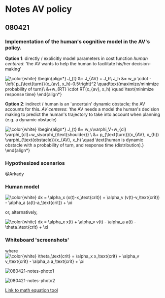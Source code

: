 # Notes AV policy

## 080421

### Implementation of the human's cognitive model in the AV's policy.

**Option 1**: directly / explicitly model parameters in cost function
_human centered_: 'the AV wants to help the human to facilitate his/her decision-making'

![\color{white}
\begin{align*}
J_{t} &= J_{AV} + J_h\\
J_h &= w_p \cdot -\left( p_{\text{turn}}(x_{av}, x_h)-0.5\right)^2 \quad\text{maximize/minimize probability of turn}\\
  &+w_{RT} \cdot RT(x_{av}, x_h) \quad \text{minimize response time}
\end{align*}
](https://render.githubusercontent.com/render/math?math=%5Clarge+%5Cdisplaystyle+%5Ccolor%7Bwhite%7D%0A%5Cbegin%7Balign%2A%7D%0AJ_%7Bt%7D+%26%3D+J_%7BAV%7D+%2B+J_h%5C%5C%0AJ_h+%26%3D+w_p+%5Ccdot+-%5Cleft%28+p_%7B%5Ctext%7Bturn%7D%7D%28x_%7Bav%7D%2C+x_h%29-0.5%5Cright%29%5E2+%5Cquad%5Ctext%7Bmaximize%2Fminimize+probability+of+turn%7D%5C%5C%0A++%26%2Bw_%7BRT%7D+%5Ccdot+RT%28x_%7Bav%7D%2C+x_h%29+%5Cquad+%5Ctext%7Bminimize+response+time%7D%0A%5Cend%7Balign%2A%7D%0A)


**Option 2**: indirect / human is an 'uncertain' dynamic obstacle; the AV accounts for this.
_AV centeres_: 'the AV needs a model the human's decision making to predict the human's trajectory to take into account when planning (e.g. a dynamic obstacle)

![\color{white}
\begin{align*}
J_{t} &= w_v\varphi_V+w_{cl} \varphi_{cl}+w_s\varphi_{\text{shoulder}} \\
&+ p_{\text{turn}}(x_{AV}, x_{h}) \varphi_{\text{obstacle}}(x_{AV}, x_h) \quad \text{human is dynamic obstacle with a probability of turn, and response time (distribution).}
\end{align*}
](https://render.githubusercontent.com/render/math?math=%5Clarge+%5Cdisplaystyle+%5Ccolor%7Bwhite%7D%0A%5Cbegin%7Balign%2A%7D%0AJ_%7Bt%7D+%26%3D+w_v%5Cvarphi_V%2Bw_%7Bcl%7D+%5Cvarphi_%7Bcl%7D%2Bw_s%5Cvarphi_%7B%5Ctext%7Bshoulder%7D%7D+%5C%5C%0A%26%2B+p_%7B%5Ctext%7Bturn%7D%7D%28x_%7BAV%7D%2C+x_%7Bh%7D%29+%5Cvarphi_%7B%5Ctext%7Bobstacle%7D%7D%28x_%7BAV%7D%2C+x_h%29+%5Cquad+%5Ctext%7Bhuman+is+dynamic+obstacle+with+a+probability+of+turn%2C+and+response+time+%28distribution%29.%7D%0A%5Cend%7Balign%2A%7D%0A)

### Hypothesized scenarios
@Arkady

### Human model
![\color{white}
dx = \alpha_x (x(t)-x_\text{crit}) + \alpha_v (v(t)-v_\text{crit}) - \alpha_a (a(t)-a_\text{crit}) + \xi 
](https://render.githubusercontent.com/render/math?math=%5Clarge+%5Cdisplaystyle+%5Ccolor%7Bwhite%7D%0A%5Cbegin%7Balign%2A%7D%0AJ_%7Bt%7D+%26%3D+w_v%5Cvarphi_V%2Bw_%7Bcl%7D+%5Cvarphi_%7Bcl%7D%2Bw_s%5Cvarphi_%7B%5Ctext%7Bshoulder%7D%7D+%5C%5C%0A%26%2B+p_%7B%5Ctext%7Bturn%7D%7D%28x_%7BAV%7D%2C+x_%7Bh%7D%29+%5Cvarphi_%7B%5Ctext%7Bobstacle%7D%7D%28x_%7BAV%7D%2C+x_h%29+%5Cquad+%5Ctext%7Bhuman+is+dynamic+obstacle+with+a+probability+of+turn%2C+and+response+time+%28distribution%29.%7D%0A%5Cend%7Balign%2A%7D%0A)

or, alternatively,

![\color{white}
dx = \alpha_x x(t) + \alpha_v v(t) - \alpha_a  a(t) -\theta_\text{crit} + \xi 
](https://render.githubusercontent.com/render/math?math=%5Clarge+%5Cdisplaystyle+%5Ccolor%7Bwhite%7D%0A%5Cbegin%7Balign%2A%7D%0AJ_%7Bt%7D+%26%3D+w_v%5Cvarphi_V%2Bw_%7Bcl%7D+%5Cvarphi_%7Bcl%7D%2Bw_s%5Cvarphi_%7B%5Ctext%7Bshoulder%7D%7D+%5C%5C%0A%26%2B+p_%7B%5Ctext%7Bturn%7D%7D%28x_%7BAV%7D%2C+x_%7Bh%7D%29+%5Cvarphi_%7B%5Ctext%7Bobstacle%7D%7D%28x_%7BAV%7D%2C+x_h%29+%5Cquad+%5Ctext%7Bhuman+is+dynamic+obstacle+with+a+probability+of+turn%2C+and+response+time+%28distribution%29.%7D%0A%5Cend%7Balign%2A%7D%0A)
### Whiteboard 'screenshots'
where
![\color{white}
\theta_\text{crit} = \alpha_x x_\text{crit} + \alpha_v v_\text{crit} - \alpha_a  a_\text{crit} + \xi 
](https://render.githubusercontent.com/render/math?math=%5Clarge+%5Cdisplaystyle+%5Ccolor%7Bwhite%7D%0A%5Cbegin%7Balign%2A%7D%0AJ_%7Bt%7D+%26%3D+w_v%5Cvarphi_V%2Bw_%7Bcl%7D+%5Cvarphi_%7Bcl%7D%2Bw_s%5Cvarphi_%7B%5Ctext%7Bshoulder%7D%7D+%5C%5C%0A%26%2B+p_%7B%5Ctext%7Bturn%7D%7D%28x_%7BAV%7D%2C+x_%7Bh%7D%29+%5Cvarphi_%7B%5Ctext%7Bobstacle%7D%7D%28x_%7BAV%7D%2C+x_h%29+%5Cquad+%5Ctext%7Bhuman+is+dynamic+obstacle+with+a+probability+of+turn%2C+and+response+time+%28distribution%29.%7D%0A%5Cend%7Balign%2A%7D%0A)

![080421-notes-photo1](https://user-images.githubusercontent.com/11727203/114230331-528d0c00-9979-11eb-8ab6-66b6ad26ad69.jpg)

![080421-notes-photo2](https://user-images.githubusercontent.com/11727203/114230348-56b92980-9979-11eb-99ce-2313d6f89f6f.jpg)


[Link to math equation tool](https://tex-image-link-generator.herokuapp.com/)
